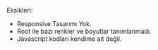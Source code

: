 Eksikleri:

- Responsive Tasarımı Yok.
- Root ile bazı renkler ve boyutlar tanımlanmadı.
- Javascript kodları kendime ait değil.